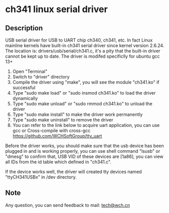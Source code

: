 # ch341 linux serial driver
## Description

USB serial driver for USB to UART chip ch340, ch341, etc. In fact Linux mainline kernels have built-in ch341 serial driver since kernel version 2.6.24. The location is: drivers/usb/serial/ch341.c, it's a pity that the built-in driver cannot be kept up to date. The driver is modifed specificlly for ubuntu gcc 13+

1. Open "Terminal"
2. Switch to "driver" directory
3. Compile the driver using "make", you will see the module "ch341.ko" if successful
4. Type "sudo make load" or "sudo insmod ch341.ko" to load the driver dynamically
5. Type "sudo make unload" or "sudo rmmod ch341.ko" to unload the driver
6. Type "sudo make install" to make the driver work permanently
7. Type "sudo make uninstall" to remove the driver
8. You can refer to the link below to acquire uart application, you can use gcc or Cross-compile with cross-gcc
   https://github.com/WCHSoftGroup/tty_uart

Before the driver works, you should make sure that the usb device has been plugged in and is working properly, you can use shell command "lsusb" or "dmesg" to confirm that, USB VID of these devices are [1a86], you can view all IDs from the id table which defined in "ch341.c".

If the device works well, the driver will created tty devices named "ttyCH341USBx" in /dev directory.

## Note

Any question, you can send feedback to mail: tech@wch.cn
